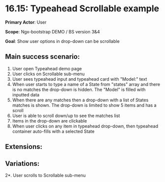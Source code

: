 16.15: Typeahead Scrollable example
===================================
**Primary Actor**: User

**Scope**: Ngx-bootstrap DEMO / BS version 3&4

**Goal**: Show user options in drop-down can be scrollable

Main success scenario:
----------------------
1. User open Typeahead demo page
2. User clicks on Scrollable sub-menu
3. User sees typeahead input and typeahead card with "Model:" text
4. When user starts to type a name of a State from "states" array and there is no matches the drop-down is hidden. The "Model" is filled with inputted data
5. When there are any matches then a drop-down with a list of States matches is shown. The drop-down is limited to show 5 items and has a scroll
6. User is able to scroll down/up to see the matches list
7. Items in the drop-down are clickable
8. When user clicks on any item in typeahead drop-down, then typeahead container auto-fills with a selected State

Extensions:
-----------

Variations:
-----------
2*. User scrolls to Scrollable sub-menu
